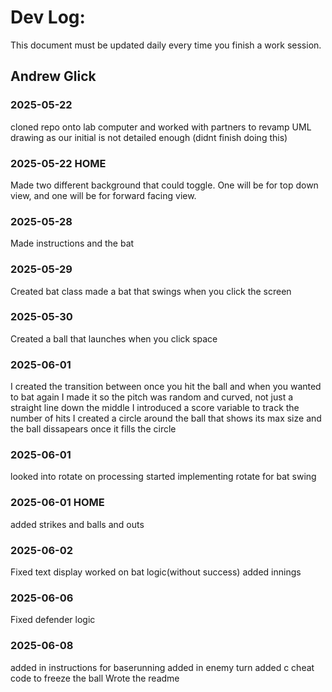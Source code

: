 # Dev Log:

This document must be updated daily every time you finish a work session.

## Andrew Glick

### 2025-05-22
cloned repo onto lab computer and worked with partners to revamp UML drawing as our initial is not detailed enough (didnt finish doing this)
### 2025-05-22 HOME
Made two different background that could toggle. One will be for top down view, and one will be for forward facing view. 
### 2025-05-28 
Made instructions and the bat
### 2025-05-29
Created bat class
made a bat that swings when you click the screen
### 2025-05-30
Created a ball that launches when you click space
### 2025-06-01
I created the transition between once you hit the ball and when you wanted to bat again
I made it so the pitch was random and curved, not just a straight line down the middle
I introduced a score variable to track the number of hits
I created a circle around the ball that shows its max size and the ball dissapears once it fills the circle
### 2025-06-01
looked into rotate on processing
started implementing rotate for bat swing
### 2025-06-01 HOME
added strikes and balls and outs
### 2025-06-02
Fixed text display
worked on bat logic(without success)
added innings
### 2025-06-06
Fixed defender logic
### 2025-06-08
added in instructions for baserunning
added in enemy turn 
added c cheat code to freeze the ball
Wrote the readme
